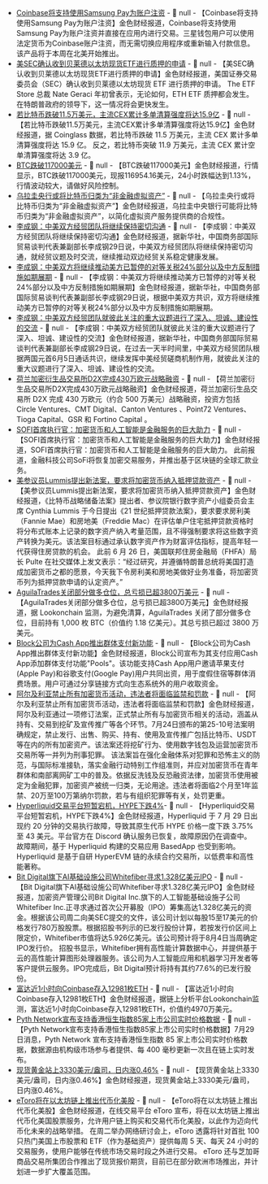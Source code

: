- [Coinbase将支持使用Samsung Pay为账户注资](https://x.com/BitcoinNewsCom/status/1950225430675394611) - 📰 null - 【Coinbase将支持使用Samsung Pay为账户注资】金色财经报道，Coinbase将支持使用Samsung Pay为账户注资并直接在应用内进行交易。三星钱包用户可以使用法定货币为Coinbase账户注资，而无需切换应用程序或重新输入付款信息。该产品将于本周在北美开始推出。
- [美SEC确认收到贝莱德以太坊现货ETF进行质押的申请](https://www.sec.gov/files/rules/sro/nasdaq/2025/34-103561.pdf) - 📰 null - 【美SEC确认收到贝莱德以太坊现货ETF进行质押的申请】金色财经报道，美国证券交易委员会（SEC）确认收到贝莱德以太坊现货 ETF 进行质押的申请。 
The ETF Store 总裁 Nate Geraci 年初曾表示，无论如何，ETH ETF 质押都会发生。在特朗普政府的领导下，这一情况将会更快发生。
- [若比特币跌破11.5万美元，主流CEX累计多单清算强度将达15.9亿](https://www.coinglass.com/zh/pro/futures/LiquidationMap) - 📰 null - 【若比特币跌破11.5万美元，主流CEX累计多单清算强度将达15.9亿】金色财经报道，据 Coinglass 数据，若比特币跌破 11.5 万美元，主流 CEX 累计多单清算强度将达 15.9 亿。 
反之，若比特币突破 11.9 万美元，主流 CEX 累计空单清算强度将达 3.9 亿。
- [BTC跌破117000美元]() - 📰 null - 【BTC跌破117000美元】金色财经报道，行情显示，BTC跌破117000美元，现报116954.16美元，24小时跌幅达到1.13%，行情波动较大，请做好风险控制。
- [乌拉圭央行或将比特币归类为“非金融虚拟资产”](https://x.com/BitcoinNewsCom/status/1950216746755117288) - 📰 null - 【乌拉圭央行或将比特币归类为“非金融虚拟资产”】金色财经报道，乌拉圭中央银行可能将比特币归类为“非金融虚拟资产”，以简化虚拟资产服务提供商的合规性。
- [李成钢：中美双方经贸团队将继续保持密切沟通](https://www.cls.cn/detail/2100033) - 📰 null - 【李成钢：中美双方经贸团队将继续保持密切沟通】金色财经报道，据新华社，中国商务部国际贸易谈判代表兼副部长李成钢29日说，中美双方经贸团队将继续保持密切沟通，就经贸议题及时交流，继续推动双边经贸关系稳定健康发展。
- [李成钢：中美双方将继续推动美方已暂停的对等关税24%部分以及中方反制措施如期展期](https://www.cls.cn/detail/2100016) - 📰 null - 【李成钢：中美双方将继续推动美方已暂停的对等关税24%部分以及中方反制措施如期展期】金色财经报道，据新华社，中国商务部国际贸易谈判代表兼副部长李成钢29日说，根据中美双方共识，双方将继续推动美方已暂停的对等关税24%部分以及中方反制措施如期展期。
- [李成钢：中美双方经贸团队就彼此关注的重大议题进行了深入、坦诚、建设性的交流](https://www.cls.cn/detail/2100015) - 📰 null - 【李成钢：中美双方经贸团队就彼此关注的重大议题进行了深入、坦诚、建设性的交流】金色财经报道，据新华社，中国商务部国际贸易谈判代表兼副部长李成钢29日说，在过去一天半时间里，中美双方经贸团队根据两国元首6月5日通话共识，继续发挥中美经贸磋商机制作用，就彼此关注的重大议题进行了深入、坦诚、建设性的交流。
- [荷兰加密衍生品交易所D2X完成430万欧元战略融资](https://www.coindesk.com/business/2025/07/28/d2x-raises-usd5m-to-expand-crypto-derivatives-exchange-for-institutions) - 📰 null - 【荷兰加密衍生品交易所D2X完成430万欧元战略融资】金色财经报道，荷兰加密衍生品交易所 D2X 完成 430 万欧元（约合 500 万美元）战略融资，投资方包括 Circle Ventures、CMT Digital、Canton Ventures 、Point72 Ventures、Tioga Capital、GSR 和 Fortino Capital 。
- [SOFI首席执行官：加密货币和人工智能是金融服务的巨大助力](https://flash.jin10.com/detail/20250729235018394800) - 📰 null - 【SOFI首席执行官：加密货币和人工智能是金融服务的巨大助力】金色财经报道，SOFI首席执行官：加密货币和人工智能是金融服务的巨大助力。 
此前报道，金融科技公司SoFi将恢复加密交易服务，并推出基于区块链的全球汇款业务。
- [美参议员Lummis提出新法案，要求将加密货币纳入抵押贷款资产](https://www.lummis.senate.gov/press-releases/lummis-introduces-bill-to-revolutionize-mortgage-lending-make-homeownership-more-accessible-for-young-americans/) - 📰 null - 【美参议员Lummis提出新法案，要求将加密货币纳入抵押贷款资产】金色财经报道，《比特币战略储备法案》提出者、参议院银行数字资产小组委员会主席 Cynthia Lummis 于今日提出《21 世纪抵押贷款法案》，要求要求房利美（Fannie Mae）和房地美（Freddie Mac）在评估单户住宅抵押贷款资格时将分布式账本上记录的数字资产纳入考量范围，且不得强制要求将这些数字资产转换为美元。该法案目标通过承认数字资产作为财富评估指标，提高年轻一代获得住房贷款的机会。 
此前 6 月 26 日，美国联邦住房金融局（FHFA）局长 Pulte 在社交媒体上发文表示：“经过研究，并遵循特朗普总统将美国打造成加密货币之都的愿景，今天我下令房利美和房地美做好业务准备，将加密货币列为抵押贷款申请的认定资产。”
- [AguilaTrades关闭部分做多仓位，总亏损已超3800万美元](https://x.com/lookonchain/status/1950221500453363884) - 📰 null - 【AguilaTrades关闭部分做多仓位，总亏损已超3800万美元】金色财经报道，据 Lookonchain 监测，为避免清算，AguilaTrades 关闭了部分做多仓位，目前持有 1,000 枚 BTC（价值约 1.18 亿美元）。其总亏损已超过 3800 万美元。
- [Block公司为Cash App推出群体支付新功能](https://www.bloomberg.com/news/articles/2025-07-29/jack-dorsey-s-block-aims-to-draw-cash-app-users-with-group-payments-tool?srnd=phx-crypto) - 📰 null - 【Block公司为Cash App推出群体支付新功能】金色财经报道，Block公司宣布为其支付应用Cash App添加群体支付功能"Pools"。该功能支持Cash App用户邀请苹果支付(Apple Pay)和谷歌支付(Google Pay)用户共同出资，用于度假住宿等群体消费场景。用户可通过分享链接方式向生态系统外的用户收取资金。
- [阿尔及利亚禁止所有加密货币活动，违法者将面临监禁和罚款](https://cryptobriefing.com/algeria-crypto-ban-legislation/) - 📰 null - 【阿尔及利亚禁止所有加密货币活动，违法者将面临监禁和罚款】金色财经报道，阿尔及利亚通过一项修订法案，正式禁止所有与加密货币相关的活动，涵盖从持有、交易到挖矿及宣传推广等各个环节。7月24日颁布的第25-10号法案明确规定，禁止发行、出售、购买、持有、使用及宣传推广包括比特币、USDT等在内的所有加密资产。该法案还将挖矿行为、使用数字钱包及运营加密货币交易所等一并列为刑事犯罪。 
该法案旨在强化金融体系对犯罪和恐怖主义的防范，与国际标准接轨，落实金融行动特别工作组准则，并应对加密货币在青年群体和南部离网矿工中的普及。依据反洗钱及反恐融资法律，加密货币使用被定为金融犯罪，加密资产被统一归类，无论用途。违法者将面临2个月至1年监禁、20万至100万第纳尔罚款，若与有组织犯罪等有关，处罚更重。
- [Hyperliquid交易平台短暂宕机，HYPE下跌4%​](https://www.theblock.co/post/364646/hype-drops-slightly-as-hyperliquid-experiences-brief-downtime-and-order-execution-issues) - 📰 null - 【Hyperliquid交易平台短暂宕机，HYPE下跌4%​】金色财经报道，Hyperliquid 于 7 月 29 日出现约 20 分钟的交易执行故障，导致其原生代币 HYPE 价格一度下跌 3.75%至 43 美元。平台官方在 Discord 确认服务已恢复，故障原因仍在调查中。 
故障期间，基于 Hyperliquid 构建的交易应用 BasedApp 也受到影响。Hyperliquid 是基于自研 HyperEVM 链的永续合约交易所，以低费率和高性能著称。
- [Bit Digital旗下AI基础设施公司Whitefiber寻求1.328亿美元IPO](https://www.bloomberg.com/news/articles/2025-07-29/ai-infrastructure-firm-whitefiber-seeks-132-8-million-in-ipo?srnd=phx-crypto) - 📰 null - 【Bit Digital旗下AI基础设施公司Whitefiber寻求1.328亿美元IPO】金色财经报道，加密资产管理公司Bit Digital Inc.旗下的人工智能基础设施子公司Whitefiber Inc.正寻求通过首次公开募股（IPO）筹集高达1.328亿美元的资金。根据该公司周二向美SEC提交的文件，该公司计划以每股15至17美元的价格发行780万股股票。根据招股书列示的已发行股份计算，若按发行价区间上限定价，Whitefiber市值将达5.926亿美元。该公司预计将于8月4日当周确定IPO发行价。 
招股书显示，Whitefiber拥有高性能计算数据中心，并提供基于云的高性能计算图形处理器服务。该公司为人工智能应用和机器学习开发者等客户提供云服务。IPO完成后，Bit Digital预计将持有其约77.6%的已发行股份。
- [富达近1小时向Coinbase存入12981枚ETH](https://x.com/lookonchain/status/1950215893725958578) - 📰 null - 【富达近1小时向Coinbase存入12981枚ETH】金色财经报道，据链上分析平台Lookonchain监测，富达近1小时向Coinbase存入12981枚ETH，价值约4970万美元。
- [Pyth Network宣布支持香港恒生指数85家上市公司实时价格数据](https://x.com/PythNetwork/status/1950211588335817084) - 📰 null - 【Pyth Network宣布支持香港恒生指数85家上市公司实时价格数据】7月29日消息，Pyth Network 宣布支持香港恒生指数 85 家上市公司实时价格数据，数据源由机构级市场参与者提供、每 400 毫秒更新一次且在链上实时发布。
- [现货黄金站上3330美元/盎司，日内涨0.46%]() - 📰 null - 【现货黄金站上3330美元/盎司，日内涨0.46%】金色财经报道，现货黄金站上3330美元/盎司，日内涨0.46%。
- [eToro将在以太坊链上推出代币化美股](https://www.investing.com/news/company-news/etoro-expands-245-trading-plans-tokenized-stocks-on-ethereum-93CH-4157860) - 📰 null - 【eToro将在以太坊链上推出代币化美股】金色财经报道，在线交易平台 eToro 宣布，将在以太坊链上推出代币化美国股票服务，允许用户链上购买和交易代币化美股，以此作为迈向代币化未来的战略举措。 
在周二举办网络研讨会上，eToro 透露将针对首批 100 只热门美国上市股票和 ETF（作为基础资产）提供每周 5 天、每天 24 小时的交易服务，使用户能够在传统市场交易时段之外进行交易。 
eToro 还与芝加哥商品交易所集团合作推出了现货报价期货，目前已在部分欧洲市场推出，并计划进一步扩大覆盖范围。
